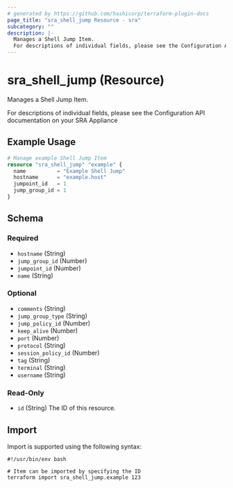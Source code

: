 ```yaml
---
# generated by https://github.com/hashicorp/terraform-plugin-docs
page_title: "sra_shell_jump Resource - sra"
subcategory: ""
description: |-
  Manages a Shell Jump Item.
  For descriptions of individual fields, please see the Configuration API documentation on your SRA Appliance
---
```


# sra_shell_jump (Resource)

Manages a Shell Jump Item.

For descriptions of individual fields, please see the Configuration API documentation on your SRA Appliance

## Example Usage

```terraform
# Manage example Shell Jump Item
resource "sra_shell_jump" "example" {
  name          = "Example Shell Jump"
  hostname      = "example.host"
  jumpoint_id   = 1
  jump_group_id = 1
}
```

<!-- schema generated by tfplugindocs -->
## Schema

### Required

- `hostname` (String)
- `jump_group_id` (Number)
- `jumpoint_id` (Number)
- `name` (String)

### Optional

- `comments` (String)
- `jump_group_type` (String)
- `jump_policy_id` (Number)
- `keep_alive` (Number)
- `port` (Number)
- `protocol` (String)
- `session_policy_id` (Number)
- `tag` (String)
- `terminal` (String)
- `username` (String)

### Read-Only

- `id` (String) The ID of this resource.

## Import

Import is supported using the following syntax:

```shell
#!/usr/bin/env bash

# Item can be imported by specifying the ID
terraform import sra_shell_jump.example 123
```
